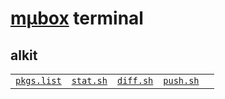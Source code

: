 # [mµbox](../readme.md) terminal

## alkit

| | | | | |
|-|-|-|-|-|
| [`pkgs.list`](pkgs.list) | [`stat.sh`](stat.sh) | [`diff.sh`](diff.sh) | [`push.sh`](push.sh) |
